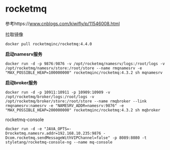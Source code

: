 # rocketmq

参考https://www.cnblogs.com/kiwifly/p/11546008.html





拉取镜像

```
docker pull rocketmqinc/rocketmq:4.4.0
```



**启动namesrv服务**



```
docker run -d -p 9876:9876 -v /opt/rocketmq/namesrv/logs:/root/logs -v /opt/rocketmq/namesrv/store:/root/store --name rmqnamesrv -e "MAX_POSSIBLE_HEAP=100000000" rocketmqinc/rocketmq:4.3.2 sh mqnamesrv
```

**启动broker服务**

```
docker run -d -p 10911:10911 -p 10909:10909 -v /opt/rocketmq/broker/logs:/root/logs -v /opt/rocketmq/broker/store:/root/store --name rmqbroker --link rmqnamesrv:namesrv -e "NAMESRV_ADDR=namesrv:9876" -e "MAX_POSSIBLE_HEAP=200000000" rocketmqinc/rocketmq:4.3.2 sh mqbroker
```



rocketmq-console

```
docker run -d -e "JAVA_OPTS=-Drocketmq.namesrv.addr=192.168.10.235:9876 -Dcom.rocketmq.sendMessageWithVIPChannel=false" -p 8089:8080 -t styletang/rocketmq-console-ng --name mq-console
```







